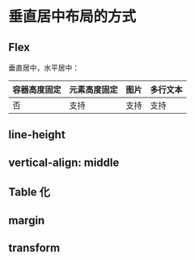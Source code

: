 # 垂直居中布局的方式

## Flex

垂直居中，水平居中：

| 容器高度固定 | 元素高度固定 | 图片 | 多行文本 |
| ------------ | ------------ | ---- | -------- |
| 否           | 支持         | 支持 | 支持     |

## line-height

## vertical-align: middle

## Table 化

## margin

## transform
